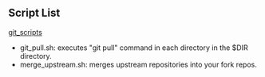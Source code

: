 ## Script List

[git_scripts](https://github.com/panicwithme/my_scripts/tree/master/git_scripts)
- git_pull.sh: executes "git pull" command in each directory in the $DIR directory.
- merge_upstream.sh: merges upstream repositories into your fork repos.

